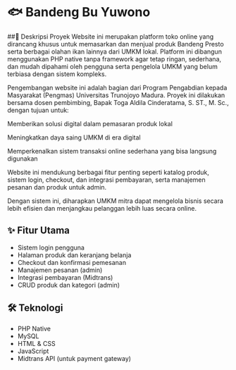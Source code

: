 # 🐟 Bandeng Bu Yuwono

##📖 Deskripsi Proyek
Website ini merupakan platform toko online yang dirancang khusus untuk memasarkan dan menjual produk Bandeng Presto serta berbagai olahan ikan lainnya dari UMKM lokal. Platform ini dibangun menggunakan PHP native tanpa framework agar tetap ringan, sederhana, dan mudah dipahami oleh pengguna serta pengelola UMKM yang belum terbiasa dengan sistem kompleks.

Pengembangan website ini adalah bagian dari Program Pengabdian kepada Masyarakat (Pengmas) Universitas Trunojoyo Madura. Proyek ini dilakukan bersama dosen pembimbing, Bapak Toga Aldila Cinderatama, S. ST., M. Sc., dengan tujuan untuk:

Memberikan solusi digital dalam pemasaran produk lokal

Meningkatkan daya saing UMKM di era digital

Memperkenalkan sistem transaksi online sederhana yang bisa langsung digunakan

Website ini mendukung berbagai fitur penting seperti katalog produk, sistem login, checkout, dan integrasi pembayaran, serta manajemen pesanan dan produk untuk admin.

Dengan sistem ini, diharapkan UMKM mitra dapat mengelola bisnis secara lebih efisien dan menjangkau pelanggan lebih luas secara online.

## ✨ Fitur Utama
- Sistem login pengguna
- Halaman produk dan keranjang belanja
- Checkout dan konfirmasi pemesanan
- Manajemen pesanan (admin)
- Integrasi pembayaran (Midtrans)
- CRUD produk dan kategori (admin)

## 🛠️ Teknologi
- PHP Native
- MySQL
- HTML & CSS
- JavaScript
- Midtrans API (untuk payment gateway)
